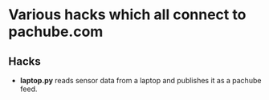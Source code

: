 # Various hacks which all connect to pachube.com

## Hacks

  * **laptop.py** reads sensor data from a laptop and publishes it as a pachube feed.